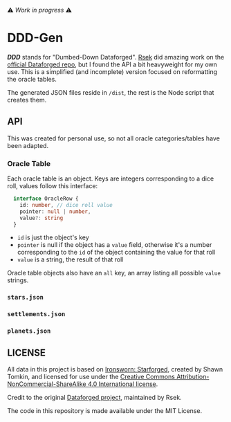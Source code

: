 ⚠ _Work in progress_ ⚠ 

# DDD-Gen

_**DDD**_ stands for "Dumbed-Down Dataforged". [Rsek](https://github.com/rsek) did amazing work on the [official Dataforged repo](https://github.com/rsek/dataforged), but I found the API a bit heavyweight for my own use. This is a simplified (and incomplete) version focused on reformatting the oracle tables.

The generated JSON files reside in `/dist`, the rest is the Node script that creates them.

## API

This was created for personal use, so not all oracle categories/tables have been adapted.

### Oracle Table

Each oracle table is an object. Keys are integers corresponding to a dice roll, values follow this interface:

```typescript
  interface OracleRow {
    id: number, // dice roll value
    pointer: null | number,
    value?: string
  }
```
- `id` is just the object's key
- `pointer` is null if the object has a `value` field, otherwise it's a number corresponding to the `id` of the object containing the value for that roll
- `value` is a string, the result of that roll

Oracle table objects also have an `all` key, an array listing all possible `value` strings.

### `stars.json`

### `settlements.json`

### `planets.json`


## LICENSE

All data in this project is based on [Ironsworn: Starforged](https://www.ironswornrpg.com), created by Shawn Tomkin, and licensed for use under the [Creative Commons Attribution-NonCommercial-ShareAlike 4.0 International license](https://www.creativecommons.org/licenses/by-nc-sa/4.0/).

Credit to the original [Dataforged project](https://github.com/rsek/dataforged), maintained by Rsek.

The code in this repository is made available under the MIT License.
